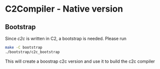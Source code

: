 
# C2Compiler - Native version


## Bootstrap

Since *c2c* is written in C2, a bootstrap is needed. Please run

```bash
make -C bootstrap
./bootstrap/c2c_bootstrap
```

This will create a boostrap c2c version and use it to build the c2c compiler

